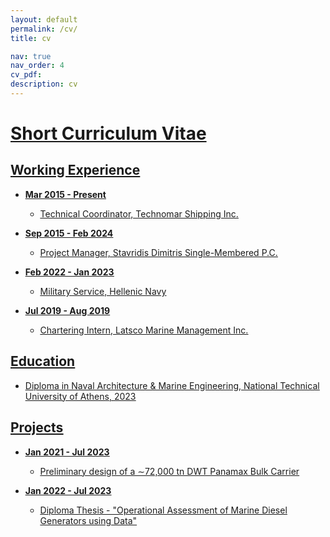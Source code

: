 ```yaml
---
layout: default
permalink: /cv/
title: cv

nav: true
nav_order: 4
cv_pdf:
description: cv
---
```


# <u>Short Curriculum Vitae<u>

## Working Experience

- **Mar 2015 - Present**
  - Technical Coordinator, Technomar Shipping Inc.

- **Sep 2015 - Feb 2024**
  - Project Manager, Stavridis Dimitris Single-Membered P.C.

- **Feb 2022 - Jan 2023**
  - Military Service, Hellenic Navy

- **Jul 2019 - Aug 2019**
  - Chartering Intern, Latsco Marine Management Inc.

## Education

- Diploma in Naval Architecture & Marine Engineering, National Technical University of Athens, 2023

## Projects

- **Jan 2021 - Jul 2023**
  - Preliminary design of a ∼72,000 tn DWT Panamax Bulk Carrier

- **Jan 2022 - Jul 2023**
  - Diploma Thesis - "Operational Assessment of Marine Diesel Generators using Data"